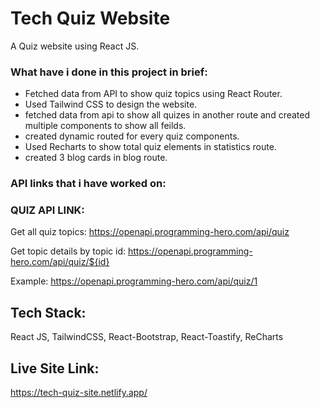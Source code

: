 
# Tech Quiz Website

A Quiz website using React JS.



### What have i done in this project in brief:

- Fetched data from API to show quiz topics using React Router.
- Used Tailwind CSS to design the website.
- fetched data from api to show all quizes in another route and created multiple components to show all feilds.
- created dynamic routed for every quiz components.
- Used Recharts to show total quiz elements in statistics route.
- created 3 blog cards in blog route.

### API links that i have worked on: 
### QUIZ API LINK:
Get all quiz topics: https://openapi.programming-hero.com/api/quiz

Get topic details by topic id: https://openapi.programming-hero.com/api/quiz/${id}

Example: https://openapi.programming-hero.com/api/quiz/1


## Tech Stack:

React JS, TailwindCSS, React-Bootstrap, React-Toastify, ReCharts

## Live Site Link:
https://tech-quiz-site.netlify.app/




